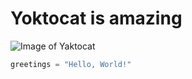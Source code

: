 # Yoktocat is amazing

![Image of Yaktocat](https://octodex.github.com/images/yaktocat.png)

```python
greetings = "Hello, World!"
```
